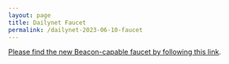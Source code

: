 ```yaml
---
layout: page
title: Dailynet Faucet
permalink: /dailynet-2023-06-10-faucet
---
```


[Please find the new Beacon-capable faucet by following this link](https://faucet.dailynet-2023-06-10.teztnets.xyz).
